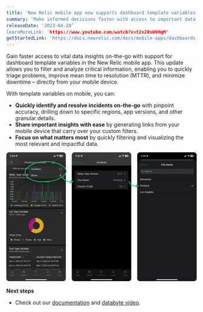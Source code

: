 ```yaml
---
title: 'New Relic mobile app now supports dashboard template variables'
summary: 'Make informed decisions faster with access to important data insights, wherever you are'
releaseDate: '2023-04-20’
learnMoreLink: 'https://www.youtube.com/watch?v=t2x20sW0HqM' 
getStartedLink: 'https://docs.newrelic.com/docs/mobile-apps/dashboards-new-relic-mobile-apps/'
---
```


Gain faster access to vital data insights on-the-go with support for dashboard template variables in the New Relic mobile app. This update allows you to filter and analyze critical information, enabling you to quickly triage problems, improve mean time to resolution (MTTR), and minimize downtime – directly from your mobile device.

With template variables on mobile, you can:
* **Quickly identify and resolve incidents on-the-go** with pinpoint accuracy, drilling down to specific regions, app versions, and other granular details.
* **Share important insights with ease** by generating links from your mobile device that carry over your custom filters.
* **Focus on what matters most** by quickly filtering and visualizing the most relevant and impactful data.

!["Image showing how to navigate dashboard template variables on mobile"](./images/dashboard-variables.png "Image showing how to navigate dashboard template variables on mobile")

**Next steps**

* Check out our [documentation](https://docs.newrelic.com/docs/mobile-apps/dashboards-new-relic-mobile-apps/) and [databyte video](https://www.youtube.com/watch?v=t2x20sW0HqM).